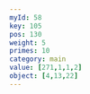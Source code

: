 ```yaml
---
myId: 58
key: 105
pos: 130
weight: 5
primes: 10
category: main
value: [271,1,1,2]
object: [4,13,22]
---
```

